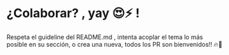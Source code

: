 # ¿Colaborar? , yay :heart_eyes::zap: !
Respeta el guideline del README.md , intenta acoplar el tema lo más posible en su sección, o crea una nueva,
todos los PR son bienvenidos!! :fire::rocket:
